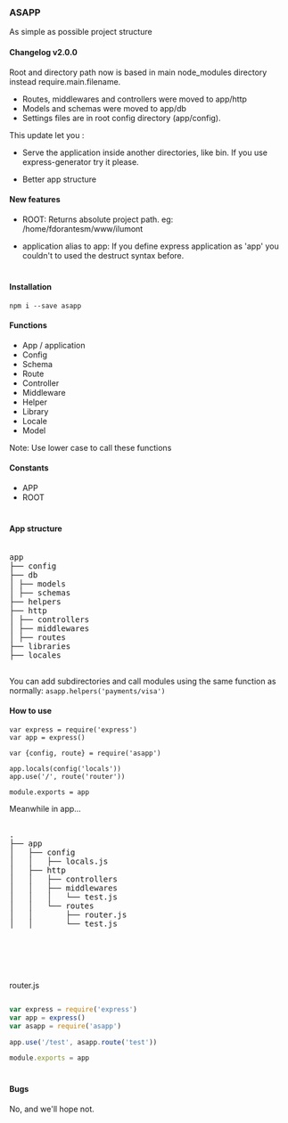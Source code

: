 ### ASAPP

As simple as possible project structure

#### Changelog v2.0.0

Root and directory path now is based in main node_modules directory instead require.main.filename.

* Routes, middlewares and controllers were moved to app/http
* Models and schemas were moved to app/db
* Settings files are in root config directory (app/config).

This update let you :

* Serve the application inside another directories, like bin. If you use express-generator try it please.

* Better app structure

#### New features

* ROOT: Returns absolute project path. eg: /home/fdorantesm/www/ilumont

* application alias to app: If you define express application as 'app' you couldn't to used the destruct syntax before.

#

#### Installation

```
npm i --save asapp
```

#### Functions

* App / application
* Config
* Schema
* Route
* Controller
* Middleware
* Helper
* Library
* Locale
* Model

Note: Use lower case to call these functions

#### Constants

* APP
* ROOT

#

#### App structure


<pre>

app
├── config
├── db
│ ├── models
│ ├── schemas
├── helpers
├── http
│ ├── controllers
│ ├── middlewares
│ ├── routes
├── libraries
├── locales

</pre>

You can add subdirectories and call modules using the same function as normally: `asapp.helpers('payments/visa')`

#### How to use

```
var express = require('express')
var app = express()

var {config, route} = require('asapp')

app.locals(config('locals'))
app.use('/', route('router'))

module.exports = app

```

Meanwhile in app...


<pre>

.
├── app
│   ├── config
│   │   ├── locals.js
│   ├── http
│   │   ├── controllers
│   │   ├── middlewares
│   │   │   └── test.js
│   │   └── routes
│   │       ├── router.js
│   │       └── test.js





</pre>
router.js
```js

var express = require('express')
var app = express()
var asapp = require('asapp')

app.use('/test', asapp.route('test'))

module.exports = app

```

#

#### Bugs
No, and we'll hope not.

